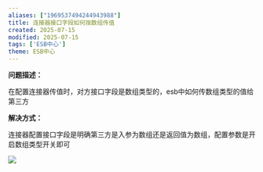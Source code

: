 ```yaml
---
aliases: ["1969537494244943988"]
title: 连接器接口字段如何按数组传值
created: 2025-07-15
modified: 2025-07-15
tags: ['ESB中心']
theme: ESB中心
---
```


**问题描述：**

在配置连接器传值时，对方接口字段是数组类型的，esb中如何传数组类型的值给第三方

**解决方式：**

连接器配置接口字段是明确第三方是入参为数组还是返回值为数组，配置参数是开启数组类型开关即可

![](8714376d2f50c530f529499b94fcfbea.jpg)